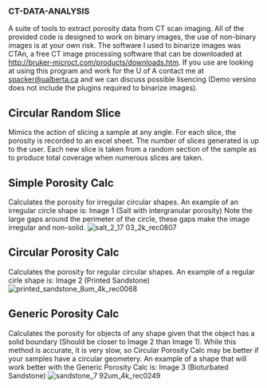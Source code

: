### CT-DATA-ANALYSIS
A suite of tools to extract porosity data from CT scan imaging. All of the provided code is designed to work on binary images, the use of non-binary images is at your own risk. The software I used to binarize images was CTAn, a free CT image processing software that can be downloaded at http://bruker-microct.com/products/downloads.htm. If you use are looking at using this program and work for the U of A contact me at spacker@ualberta.ca and we can discuss possible lisencing (Demo versino does not include the plugins required to binarize images).

## Circular Random Slice 
Mimics the action of slicing a sample at any angle. For each slice, the porosity is recorded to an excel sheet. The number of slices generated is up to the user. Each new slice is taken from a random section of the sample as to produce total coverage when numerous slices are taken.

## Simple Porosity Calc
Calculates the porosity for irregular circular shapes. An example of an irregular circle shape is: Image 1 (Salt with intergranular porosity) Note the large gaps around the perimeter of the circle, these gaps make the image irregular and non-solid.
![salt_2_17 03_2k_rec0807](https://user-images.githubusercontent.com/35316529/45987469-d9ce3a80-c02e-11e8-9a0f-b95601038fda.jpg)

## Circular Porosity Calc
Calculates the porosity for regular circular shapes. An example of a regular cirle shape is: Image 2 (Printed Sandstone)
![printed_sandstone_8um_4k_rec0068](https://user-images.githubusercontent.com/35316529/45987387-5e6c8900-c02e-11e8-8916-12869e402015.jpg)

## Generic Porosity Calc
Calculates the porosity for objects of any shape given that the object has a solid boundary (Should be closer to Image 2 than Image 1).
While this method is accurate, it is very slow, so Circular Porosity Calc may be better if your samples have a circular geometery.
An example of a shape that will work better with the Generic Porosity Calc is: Image 3 (Bioturbated Sandstone)
![sandstone_7 92um_4k_rec0249](https://user-images.githubusercontent.com/35316529/46028027-b21db780-c0ac-11e8-9915-0a7743a1c0c4.jpg)

